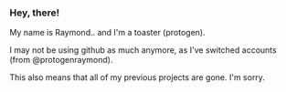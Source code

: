 ### Hey, there!

My name is Raymond.. and I'm a toaster (protogen).

I may not be using github as much anymore, as I've switched accounts (from @protogenraymond).

This also means that all of my previous projects are gone. I'm sorry.
